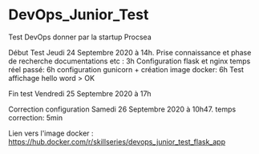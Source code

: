 # DevOps_Junior_Test
Test DevOps donner par la startup Procsea

Début Test Jeudi 24 Septembre 2020 à 14h.
Prise connaissance et phase de recherche documentations etc : 3h
Configuration flask et nginx temps réel passé: 6h
configuration gunicorn + création image docker: 6h
Test affichage hello word > OK

Fin test Vendredi 25 Septembre 2020 à 17h

Correction configuration Samedi 26 Septembre 2020 à 10h47. temps correction: 5min

Lien vers l'image docker : https://hub.docker.com/r/skillseries/devops_junior_test_flask_app
